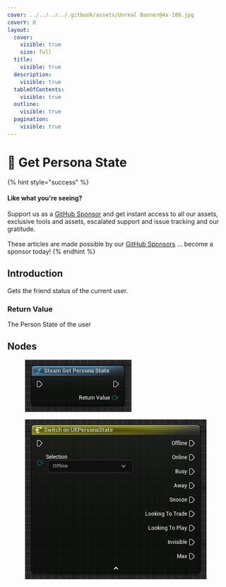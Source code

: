 ```yaml
---
cover: ../../../../.gitbook/assets/Unreal Banner@4x-100.jpg
coverY: 0
layout:
  cover:
    visible: true
    size: full
  title:
    visible: true
  description:
    visible: true
  tableOfContents:
    visible: true
  outline:
    visible: true
  pagination:
    visible: true
---
```


# 🔵 Get Persona State

{% hint style="success" %}
#### Like what you're seeing?

Support us as a [GitHub Sponsor](../../../../become-a-sponsor/) and get instant access to all our assets, exclusive tools and assets, escalated support and issue tracking and our gratitude.\
\
These articles are made possible by our [GitHub Sponsors](../../../../become-a-sponsor/) ... become a sponsor today!
{% endhint %}

## Introduction

Gets the friend status of the current user.

### Return Value

The Person State of the user

## Nodes

<figure><img src="../../../../.gitbook/assets/image (12) (1).png" alt=""><figcaption></figcaption></figure>

<figure><img src="../../../../.gitbook/assets/image (11) (1).png" alt=""><figcaption></figcaption></figure>
